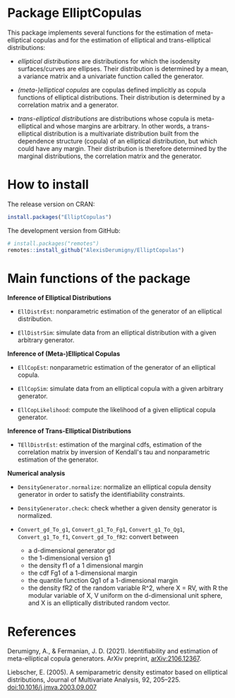 Package ElliptCopulas
=====================


This package implements several functions for the estimation of meta-elliptical copulas and for the estimation of elliptical and trans-elliptical distributions:

* *elliptical distributions* are distributions for which the isodensity surfaces/curves are ellipses. Their distribution is determined by a mean, a variance matrix and a univariate function called the generator.

* *(meta-)elliptical copulas* are copulas defined implicitly as copula functions of elliptical distributions. Their distribution is determined by a correlation matrix and a generator.

* *trans-elliptical distributions* are distributions whose copula is meta-elliptical and whose margins are arbitrary. In other words, a trans-elliptical distribution is a multivariate distribution built from the dependence structure (copula) of an elliptical distribution, but which could have any margin. Their distribution is therefore determined by the marginal distributions, the correlation matrix and the generator.



# How to install

The release version on CRAN:

```r
install.packages("ElliptCopulas")
```

The development version from GitHub:

```r
# install.packages("remotes")
remotes::install_github("AlexisDerumigny/ElliptCopulas")
```

# Main functions of the package

**Inference of Elliptical Distributions**

* `EllDistrEst`: nonparametric estimation of the generator of an elliptical distribution.

* `EllDistrSim`: simulate data from an elliptical distribution with a given arbitrary generator.


**Inference of (Meta-)Elliptical Copulas**

* `EllCopEst`: nonparametric estimation of the generator of an elliptical copula.

* `EllCopSim`: simulate data from an elliptical copula with a given arbitrary generator.

* `EllCopLikelihood`: compute the likelihood of a given elliptical copula generator.


**Inference of Trans-Elliptical Distributions**

* `TEllDistrEst`: estimation of the marginal cdfs, estimation of the correlation matrix by inversion of Kendall's tau and nonparametric estimation of the generator.


**Numerical analysis**

* `DensityGenerator.normalize`: normalize an elliptical copula density generator in order to satisfy the identifiability constraints.

* `DensityGenerator.check`: check whether a given density generator is normalized.

* `Convert_gd_To_g1`, `Convert_g1_To_Fg1`, `Convert_g1_To_Qg1`, `Convert_g1_To_f1`, `Convert_gd_To_fR2`:
convert between
  * a d-dimensional generator gd
  * the 1-dimensional version g1
  * the density f1 of a 1 dimensional margin
  * the cdf Fg1 of a 1-dimensional margin
  * the quantile function Qg1 of a 1-dimensional margin
  * the density fR2 of the random variable R^2, where X = RV, with R the modular variable of X, V uniform on the d-dimensional unit sphere, and X is an elliptically distributed random vector.


# References

Derumigny, A., & Fermanian, J. D. (2021). Identifiability and estimation of meta-elliptical copula generators. ArXiv preprint, [arXiv:2106.12367](https://arxiv.org/pdf/2106.12367.pdf).

Liebscher, E. (2005). A semiparametric density estimator based on elliptical distributions, Journal of Multivariate Analysis, 92, 205–225. [doi:10.1016/j.jmva.2003.09.007](https://doi.org/10.1016/j.jmva.2003.09.007)

